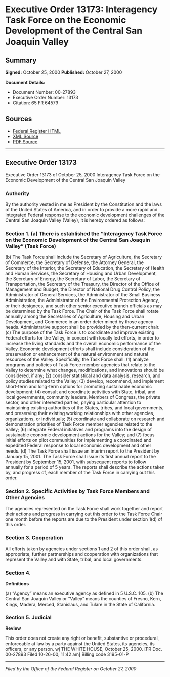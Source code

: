 # Executive Order 13173: Interagency Task Force on the Economic Development of the Central San Joaquin Valley

## Summary

**Signed:** October 25, 2000
**Published:** October 27, 2000

**Document Details:**
- Document Number: 00-27893
- Executive Order Number: 13173
- Citation: 65 FR 64579

## Sources
- [Federal Register HTML](https://www.federalregister.gov/documents/2000/10/27/00-27893/interagency-task-force-on-the-economic-development-of-the-central-san-joaquin-valley)
- [XML Source](https://www.federalregister.gov/documents/full_text/xml/2000/10/27/00-27893.xml)
- [PDF Source](https://www.govinfo.gov/content/pkg/FR-2000-10-27/pdf/00-27893.pdf)

---

## Executive Order 13173

Executive Order 13173 of October 25, 2000
Interagency Task Force on the Economic Development of the Central San Joaquin Valley
### Authority

By the authority vested in me as President by the Constitution and the laws of the United States of America, and in order to provide a more rapid and integrated Federal response to the economic development challenges of the Central San Joaquin Valley (Valley), it is hereby ordered as follows:
### Section 1. (a) There is established the “Interagency Task Force on the Economic Development of the Central San Joaquin Valley” (Task Force)

(b) The Task Force shall include the Secretary of Agriculture, the Secretary of Commerce, the Secretary of Defense, the Attorney General, the Secretary of the Interior, the Secretary of Education, the Secretary of Health and Human Services, the Secretary of Housing and Urban Development, the Secretary of Energy, the Secretary of Labor, the Secretary of Transportation, the Secretary of the Treasury, the Director of the Office of Management and Budget, the Director of National Drug Control Policy, the Administrator of General Services, the Administrator of the Small Business Administration, the Administrator of the Environmental Protection Agency, or their designees, and such other senior executive branch officials as may be determined by the Task Force. The Chair of the Task Force shall rotate annually among the Secretaries of Agriculture, Housing and Urban Development, and Commerce in an order deter mined by those agency heads. Administrative support shall be provided by the then-current chair.
(c) The purpose of the Task Force is to coordinate and improve existing Federal efforts for the Valley, in concert with locally led efforts, in order to increase the living standards and the overall economic performance of the Valley. Economic development efforts shall include consideration of the preservation or enhancement of the natural environment and natural resources of the Valley. Specifically, the Task Force shall:
    (1) analyze programs and policies of Task Force member agencies that relate to the Valley to determine what changes, modifications, and innovations should be considered, if any;
    (2) consider statistical and data analysis, research, and policy studies related to the Valley;
    (3) develop, recommend, and implement short-term and long-term options for promoting sustainable economic development;
    (4) consult and coordinate activities with State, tribal, and local governments, community leaders, Members of Congress, the private sector, and other interested parties, paying particular attention to maintaining existing authorities of the States, tribes, and local governments, and preserving their existing working relationships with other agencies, organizations, or individuals;
    (5) coordinate and collaborate on research and demonstration priorities of Task Force member agencies related to the Valley;
    (6) integrate Federal initiatives and programs into the design of sustainable economic development actions for the Valley; and
    (7) focus initial efforts on pilot communities for implementing a coordinated and expedited Federal response to local economic development and other needs.
(d) The Task Force shall issue an interim report to the President by January 15, 2001. The Task Force shall issue its first annual report to the President by September 15, 2001, with subsequent reports to follow annually for a period of 5 years. The reports shall describe the actions taken by, and progress of, each member of the Task Force in carrying out this order.

### Section 2. Specific Activities by Task Force Members and Other Agencies

The agencies represented on the Task Force shall work together and report their actions and progress in carrying out this order to the Task Force Chair one month before the reports are due to the President under section 1(d) of this order.

### Section 3. Cooperation 

All efforts taken by agencies under sections 1 and 2 of this order shall, as appropriate, further partnerships and cooperation with organizations that represent the Valley and with State, tribal, and local governments.

### Section 4.

**Definitions**

(a) “Agency” means an executive agency as defined in 5 U.S.C. 105.
(b) The Central San Joaquin Valley or “Valley” means the counties of Fresno, Kern, Kings, Madera, Merced, Stanislaus, and Tulare in the State of California.

### Section 5. Judicial

**Review**

This order does not create any right or benefit, substantive or procedural, enforceable at law by a party against the United States, its agencies, its officers, or any person.
wj
THE WHITE HOUSE,
October 25, 2000.
[FR Doc. 00-27893
Filed 10-26-00; 11:42 am]
Billing code 3195-01-P

---

*Filed by the Office of the Federal Register on October 27, 2000*

